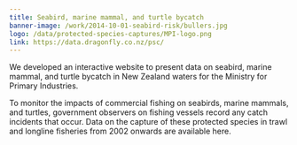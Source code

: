 ```yaml
---
title: Seabird, marine mammal, and turtle bycatch
banner-image: /work/2014-10-01-seabird-risk/bullers.jpg
logo: /data/protected-species-captures/MPI-logo.png
link: https://data.dragonfly.co.nz/psc/
---
```



We developed an interactive website to present data on seabird, marine mammal, and turtle bycatch in New
Zealand waters for the Ministry for Primary Industries.

To monitor the impacts of commercial fishing on seabirds, marine mammals, and turtles, government observers on fishing vessels record any catch incidents that occur. Data on the capture of these protected species in trawl and longline fisheries from 2002 onwards are available here.



<!--more-->



